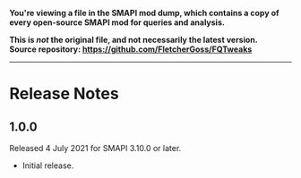 **You're viewing a file in the SMAPI mod dump, which contains a copy of every open-source SMAPI mod
for queries and analysis.**

**This is _not_ the original file, and not necessarily the latest version.**  
**Source repository: https://github.com/FletcherGoss/FQTweaks**

----

# Release Notes

## 1.0.0
Released 4 July 2021 for SMAPI 3.10.0 or later.

- Initial release.
